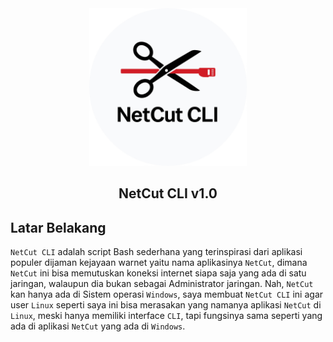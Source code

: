 <div align="center">
  <img src="https://github.com/fixploit03/NetCut-CLI/blob/main/img/LOGO%20NetCut%20CLI%20(revisi).png" width="50%"/>
  <br>
  <h2>NetCut CLI v1.0</h2>
</div>

## Latar Belakang

`NetCut CLI` adalah script Bash sederhana yang terinspirasi dari aplikasi populer dijaman kejayaan warnet yaitu nama aplikasinya `NetCut`, dimana `NetCut` ini bisa memutuskan koneksi internet siapa saja yang ada di satu jaringan, walaupun dia bukan sebagai Administrator jaringan. Nah, `NetCut` kan hanya ada di Sistem operasi `Windows`, saya membuat `NetCut CLI` ini agar user `Linux` seperti saya ini bisa merasakan yang namanya aplikasi `NetCut` di `Linux`, meski hanya memiliki interface `CLI`, tapi fungsinya sama seperti yang ada di aplikasi `NetCut` yang ada di `Windows`.
